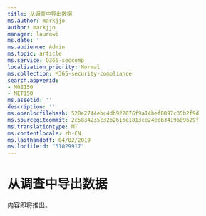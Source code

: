 ```yaml
---
title: 从调查中导出数据
ms.author: markjjo
author: markjjo
manager: laurawi
ms.date: ''
ms.audience: Admin
ms.topic: article
ms.service: O365-seccomp
localization_priority: Normal
ms.collection: M365-security-compliance
search.appverid:
- MOE150
- MET150
ms.assetid: ''
description: ''
ms.openlocfilehash: 528e2744ebc4db922676f9a14bef8097c35b2f9d
ms.sourcegitcommit: 2c5834235c32b2616e1813ce24eeb3419a09629f
ms.translationtype: MT
ms.contentlocale: zh-CN
ms.lasthandoff: 04/02/2019
ms.locfileid: "31029917"
---
```

# <a name="export-data-from-an-investigation"></a>从调查中导出数据

内容即将推出。
